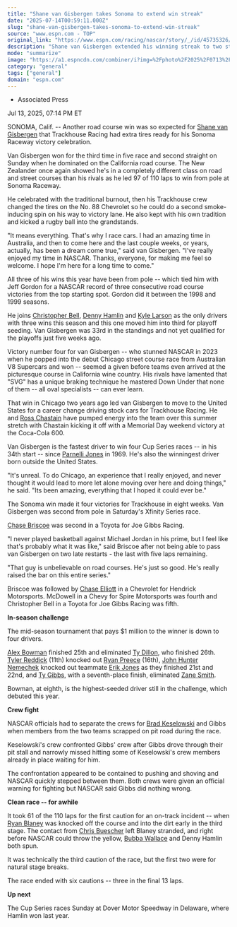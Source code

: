 ```yaml
---
title: "Shane van Gisbergen takes Sonoma to extend win streak"
date: "2025-07-14T00:59:11.000Z"
slug: "shane-van-gisbergen-takes-sonoma-to-extend-win-streak"
source: "www.espn.com - TOP"
original_link: "https://www.espn.com/racing/nascar/story/_/id/45735326/shane-van-gisbergen-takes-sonoma-2nd-straight-victory"
description: "Shane van Gisbergen extended his winning streak to two straight and three victories in the past five weeks with a dominating run at Sonoma Raceway."
mode: "summarize"
image: "https://a1.espncdn.com/combiner/i?img=%2Fphoto%2F2025%2F0713%2Fr1518786_1296x729_16%2D9.jpg"
category: "general"
tags: ["general"]
domain: "espn.com"
---
```

<div id="readability-page-1" class="page"><div><div><ul><li><p>Associated Press</p></li></ul><p><span>Jul 13, 2025, 07:14 PM ET</span></p></div><p>SONOMA, Calif. -- Another road course win was so expected for <a href="https://www.espn.com/racing/driver/_/id/5772/shane-van-gisbergen">Shane van Gisbergen</a> that Trackhouse Racing had extra tires ready for his Sonoma Raceway victory celebration.</p><p>Van Gisbergen won for the third time in five race and second straight on Sunday when he dominated on the California road course. The New Zealander once again showed he's in a completely different class on road and street courses than his rivals as he led 97 of 110 laps to win from pole at Sonoma Raceway.</p><p>He celebrated with the traditional burnout, then his Trackhouse crew changed the tires on the No. 88 Chevrolet so he could do a second smoke-inducing spin on his way to victory lane. He also kept with his own tradition and kicked a rugby ball into the grandstands.</p><p>"It means everything. That's why I race cars. I had an amazing time in Australia, and then to come here and the last couple weeks, or years, actually, has been a dream come true," said van Gisbergen. "I've really enjoyed my time in NASCAR. Thanks, everyone, for making me feel so welcome. I hope I'm here for a long time to come."</p><p>All three of his wins this year have been from pole -- which tied him with Jeff Gordon for a NASCAR record of three consecutive road course victories from the top starting spot. Gordon did it between the 1998 and 1999 seasons.</p><p>He joins <a data-player-guid="6f1da923-b932-6055-cf73-7c7acbadd55b" href="https://www.espn.com/rpm/driver?seriesId=2&amp;driverId=4700">Christopher Bell</a>, <a data-player-guid="a58d119b-28b4-367c-2e41-e701bdbbd5ee" href="https://www.espn.com/rpm/driver?seriesId=2&amp;driverId=747">Denny Hamlin</a> and <a data-player-guid="dc3aa629-3d93-5a21-063c-b73646793b69" href="https://www.espn.com/rpm/driver?seriesId=2&amp;driverId=4539">Kyle Larson</a> as the only drivers with three wins this season and this one moved him into third for playoff seeding. Van Gisbergen was 33rd in the standings and not yet qualified for the playoffs just five weeks ago.</p><p>Victory number four for van Gisbergen -- who stunned NASCAR in 2023 when he popped into the debut Chicago street course race from Australian V8 Supercars and won -- seemed a given before teams even arrived at the picturesque course in California wine country. His rivals have lamented that "SVG" has a unique braking technique he mastered Down Under that none of them -- all oval specialists -- can ever learn.</p><p>That win in Chicago two years ago led van Gisbergen to move to the United States for a career change driving stock cars for Trackhouse Racing. He and <a data-player-guid="278cb608-dc31-c2ed-4336-ded2dc4eff0e" href="https://www.espn.com/rpm/driver?seriesId=2&amp;driverId=4495">Ross Chastain</a> have pumped energy into the team over this summer stretch with Chastain kicking it off with a Memorial Day weekend victory at the Coca-Cola 600.</p><p>Van Gisbergen is the fastest driver to win four Cup Series races -- in his 34th start -- since <a data-player-guid="f05c8de7-87af-9bde-2b20-3cac4d42e390" href="https://www.espn.com/rpm/driver?seriesId=2&amp;driverId=2149">Parnelli Jones</a> in 1969. He's also the winningest driver born outside the United States.</p><p>"It's unreal. To do Chicago, an experience that I really enjoyed, and never thought it would lead to more let alone moving over here and doing things," he said. "Its been amazing, everything that I hoped it could ever be."</p><p>The Sonoma win made it four victories for Trackhouse in eight weeks. Van Gisbergen was second from pole in Saturday's Xfinity Series race.</p><p><a data-player-guid="690794a4-08b0-0084-e269-09a566c869e5" href="https://www.espn.com/rpm/driver?seriesId=2&amp;driverId=4773">Chase Briscoe</a> was second in a Toyota for Joe Gibbs Racing.</p><p>"I never played basketball against Michael Jordan in his prime, but I feel like that's probably what it was like," said Briscoe after not being able to pass van Gisbergen on two late restarts - the last with five laps remaining.</p><p>"That guy is unbelievable on road courses. He's just so good. He's really raised the bar on this entire series."</p><p>Briscoe was followed by <a data-player-guid="475e701e-e901-f0d0-303d-105166950594" href="http://www.espn.com/rpm/driver?seriesId=2&amp;driverId=4574">Chase Elliott</a> in a Chevrolet for Hendrick Motorsports. McDowell in a Chevy for Spire Motorsports was fourth and Christopher Bell in a Toyota for Joe Gibbs Racing was fifth.</p><p><strong>In-season challenge</strong></p><p>The mid-season tournament that pays $1 million to the winner is down to four drivers.</p><p><a data-player-guid="544a7c92-2b32-ddf9-575b-47adcbeabefc" href="https://www.espn.com/rpm/driver?seriesId=2&amp;driverId=4555">Alex Bowman</a> finished 25th and eliminated <a data-player-guid="28e859a4-503a-2af8-e89f-ca466123f92a" href="https://www.espn.com/rpm/driver?seriesId=2&amp;driverId=4511">Ty Dillon</a>, who finished 26th. <a data-player-guid="2a3584f7-b1c1-9048-ff4b-b8a8cc6c1192" href="https://www.espn.com/rpm/driver?seriesId=2&amp;driverId=4577">Tyler Reddick</a> (11th) knocked out <a data-player-guid="83d16b5a-797b-0a59-b483-2a06ce83482e" href="https://www.espn.com/rpm/driver?seriesId=2&amp;driverId=4585">Ryan Preece</a> (16th), <a data-player-guid="4e2c5610-f93d-2873-5182-1ae4906587df" href="https://www.espn.com/rpm/driver?seriesId=2&amp;driverId=4612">John Hunter Nemechek</a> knocked out teammate <a data-player-guid="3e2b6d8e-71e2-851d-6991-cc5631416c77" href="https://www.espn.com/rpm/driver?seriesId=2&amp;driverId=397">Erik Jones</a> as they finished 21st and 22nd, and <a data-player-guid="e1c639a8-f54b-302c-b872-a7f7dcb125fd" href="https://www.espn.com/rpm/driver?seriesId=2&amp;driverId=5651">Ty Gibbs</a>, with a seventh-place finish, eliminated <a data-player-guid="cef4bdc4-7b35-1d36-e28f-36a8a17d456c" href="https://www.espn.com/rpm/driver?seriesId=2&amp;driverId=5558">Zane Smith</a>.</p><p>Bowman, at eighth, is the highest-seeded driver still in the challenge, which debuted this year.</p><p><strong>Crew fight</strong></p><p>NASCAR officials had to separate the crews for <a data-player-guid="a0b3db6d-ef76-6936-e390-0f3a30d16d06" href="http://www.espn.com/rpm/driver?seriesId=2&amp;driverId=626">Brad Keselowski</a> and Gibbs when members from the two teams scrapped on pit road during the race.</p><p>Keselowski's crew confronted Gibbs' crew after Gibbs drove through their pit stall and narrowly missed hitting some of Keselowski's crew members already in place waiting for him.</p><p>The confrontation appeared to be contained to pushing and shoving and NASCAR quickly stepped between them. Both crews were given an official warning for fighting but NASCAR said Gibbs did nothing wrong.</p><p><strong>Clean race -- for awhile</strong></p><p>It took 61 of the 110 laps for the first caution for an on-track incident -- when <a data-player-guid="aafa120a-a830-11a4-7f75-c97cfce3354e" href="https://www.espn.com/rpm/driver?seriesId=2&amp;driverId=4531">Ryan Blaney</a> was knocked off the course and into the dirt early in the third stage. The contact from <a data-player-guid="d72039cb-a043-38ee-3581-c87b6fc4feb7" href="https://www.espn.com/rpm/driver?seriesId=2&amp;driverId=4480">Chris Buescher</a> left Blaney stranded, and right before NASCAR could throw the yellow, <a data-player-guid="229a0086-5731-9a71-0eb6-05f830e7915c" href="https://www.espn.com/rpm/driver?seriesId=2&amp;driverId=4534">Bubba Wallace</a> and Denny Hamlin both spun.</p><p>It was technically the third caution of the race, but the first two were for natural stage breaks.</p><p>The race ended with six cautions -- three in the final 13 laps.</p><p><strong>Up next</strong></p><p>The Cup Series races Sunday at Dover Motor Speedway in Delaware, where Hamlin won last year.</p>
</div></div>